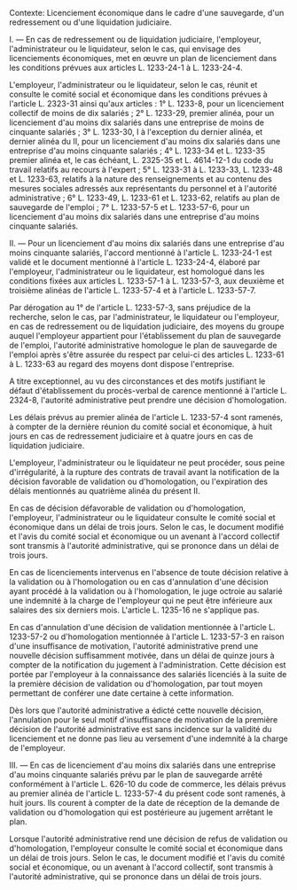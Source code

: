 Contexte: Licenciement économique dans le cadre d'une sauvegarde, d'un redressement ou d'une liquidation judiciaire.

I. — En cas de redressement ou de liquidation judiciaire, l'employeur, l'administrateur ou le liquidateur, selon le cas, qui envisage des licenciements économiques, met en œuvre un plan de licenciement dans les conditions prévues aux articles L. 1233-24-1 à L. 1233-24-4.

L'employeur, l'administrateur ou le liquidateur, selon le cas, réunit et consulte le comité social et économique dans les conditions prévues à l'article L. 2323-31 ainsi qu'aux articles : 1° L. 1233-8, pour un licenciement collectif de moins de dix salariés ; 2° L. 1233-29, premier alinéa, pour un licenciement d'au moins dix salariés dans une entreprise de moins de cinquante salariés ; 3° L. 1233-30, I à l'exception du dernier alinéa, et dernier alinéa du II, pour un licenciement d'au moins dix salariés dans une entreprise d'au moins cinquante salariés ; 4° L. 1233-34 et L. 1233-35 premier alinéa et, le cas échéant, L. 2325-35 et L. 4614-12-1 du code du travail relatifs au recours à l'expert ; 5° L. 1233-31 à L. 1233-33, L. 1233-48 et L. 1233-63, relatifs à la nature des renseignements et au contenu des mesures sociales adressés aux représentants du personnel et à l'autorité administrative ; 6° L. 1233-49, L. 1233-61 et L. 1233-62, relatifs au plan de sauvegarde de l'emploi ; 7° L. 1233-57-5 et L. 1233-57-6, pour un licenciement d'au moins dix salariés dans une entreprise d'au moins cinquante salariés.

II. — Pour un licenciement d'au moins dix salariés dans une entreprise d'au moins cinquante salariés, l'accord mentionné à l'article L. 1233-24-1 est validé et le document mentionné à l'article L. 1233-24-4, élaboré par l'employeur, l'administrateur ou le liquidateur, est homologué dans les conditions fixées aux articles L. 1233-57-1 à L. 1233-57-3, aux deuxième et troisième alinéas de l'article L. 1233-57-4 et à l'article L. 1233-57-7.

Par dérogation au 1° de l'article L. 1233-57-3, sans préjudice de la recherche, selon le cas, par l'administrateur, le liquidateur ou l'employeur, en cas de redressement ou de liquidation judiciaire, des moyens du groupe auquel l'employeur appartient pour l'établissement du plan de sauvegarde de l'emploi, l'autorité administrative homologue le plan de sauvegarde de l'emploi après s'être assurée du respect par celui-ci des articles L. 1233-61 à L. 1233-63 au regard des moyens dont dispose l'entreprise.

A titre exceptionnel, au vu des circonstances et des motifs justifiant le défaut d'établissement du procès-verbal de carence mentionné à l'article L. 2324-8, l'autorité administrative peut prendre une décision d'homologation.

Les délais prévus au premier alinéa de l'article L. 1233-57-4 sont ramenés, à compter de la dernière réunion du comité social et économique, à huit jours en cas de redressement judiciaire et à quatre jours en cas de liquidation judiciaire.

L'employeur, l'administrateur ou le liquidateur ne peut procéder, sous peine d'irrégularité, à la rupture des contrats de travail avant la notification de la décision favorable de validation ou d'homologation, ou l'expiration des délais mentionnés au quatrième alinéa du présent II.

En cas de décision défavorable de validation ou d'homologation, l'employeur, l'administrateur ou le liquidateur consulte le comité social et économique dans un délai de trois jours. Selon le cas, le document modifié et l'avis du comité social et économique ou un avenant à l'accord collectif sont transmis à l'autorité administrative, qui se prononce dans un délai de trois jours.

En cas de licenciements intervenus en l'absence de toute décision relative à la validation ou à l'homologation ou en cas d'annulation d'une décision ayant procédé à la validation ou à l'homologation, le juge octroie au salarié une indemnité à la charge de l'employeur qui ne peut être inférieure aux salaires des six derniers mois. L'article L. 1235-16 ne s'applique pas.

En cas d'annulation d'une décision de validation mentionnée à l'article L. 1233-57-2 ou d'homologation mentionnée à l'article L. 1233-57-3 en raison d'une insuffisance de motivation, l'autorité administrative prend une nouvelle décision suffisamment motivée, dans un délai de quinze jours à compter de la notification du jugement à l'administration. Cette décision est portée par l'employeur à la connaissance des salariés licenciés à la suite de la première décision de validation ou d'homologation, par tout moyen permettant de conférer une date certaine à cette information.

Dès lors que l'autorité administrative a édicté cette nouvelle décision, l'annulation pour le seul motif d'insuffisance de motivation de la première décision de l'autorité administrative est sans incidence sur la validité du licenciement et ne donne pas lieu au versement d'une indemnité à la charge de l'employeur.

III. — En cas de licenciement d'au moins dix salariés dans une entreprise d'au moins cinquante salariés prévu par le plan de sauvegarde arrêté conformément à l'article L. 626-10 du code de commerce, les délais prévus au premier alinéa de l'article L. 1233-57-4 du présent code sont ramenés, à huit jours. Ils courent à compter de la date de réception de la demande de validation ou d'homologation qui est postérieure au jugement arrêtant le plan.

Lorsque l'autorité administrative rend une décision de refus de validation ou d'homologation, l'employeur consulte le comité social et économique dans un délai de trois jours. Selon le cas, le document modifié et l'avis du comité social et économique, ou un avenant à l'accord collectif, sont transmis à l'autorité administrative, qui se prononce dans un délai de trois jours.
